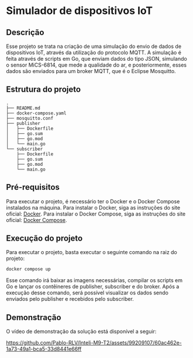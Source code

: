 # Simulador de dispositivos IoT

## Descrição

Esse projeto se trata na criação de uma simulação do envio de dados de dispositivos IoT, através da utilização do protocolo MQTT. A simulação é feita através de scripts em Go, que enviam dados do tipo JSON, simulando o sensor MiCS-6814, que mede a qualidade do ar, e posteriormente, esses dados são enviados para um broker MQTT, que é o Eclipse Mosquitto.

## Estrutura do projeto

```
.
├── README.md
├── docker-compose.yaml
├── mosquitto.conf
├── publisher
│   ├── Dockerfile
│   ├── go.sum
│   ├── go.mod
│   └── main.go
└── subscriber
    ├── Dockerfile
    ├── go.sum
    ├── go.mod
    └── main.go
```

## Pré-requisitos

Para executar o projeto, é necessário ter o Docker e o Docker Compose instalados na máquina. Para instalar o Docker, siga as instruções do site oficial: [Docker](https://docs.docker.com/get-docker/). Para instalar o Docker Compose, siga as instruções do site oficial: [Docker Compose](https://docs.docker.com/compose/install/).

## Execução do projeto

Para executar o projeto, basta executar o seguinte comando na raiz do projeto:

```bash
docker compose up
```

Esse comando irá baixar as imagens necessárias, compilar os scripts em Go e lançar os contêineres de publisher, subscriber e do broker. Após a execução desse comando, será possível visualizar os dados sendo enviados pelo publisher e recebidos pelo subscriber.

## Demonstração

O vídeo de demonstração da solução está disponível a seguir:

https://github.com/Pablo-RLV/Inteli-M9-T2/assets/99209107/60ac462e-1a73-49a1-bca5-33d8441e66ff
